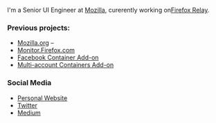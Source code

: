 I'm a Senior UI Engineer at [Mozilla](github.com/mozilla/), curerently working on[Firefox Relay](github.com/mozilla/fx-private-relay).

### Previous projects:
- [Mozilla.org](https://github.com/mozilla/bedrock/) – 
- [Monitor.Firefox.com](https://github.com/mozilla/blurts-server)
- [Facebook Container Add-on](https://github.com/mozilla/contain-facebook)
- [Multi-account Containers Add-on](https://github.com/mozilla/multi-account-containers)

### Social Media
<ul>
  <li><a href="https://maxxcrawford.com">Personal Website</a></li>
  <li><a href="https://twitter.com/woodenwarship">Twitter</a></li>
  <li><a href="https://medium.com/@woodenwarship">Medium</a></li>
</ul>
<!--
**maxxcrawford/maxxcrawford** is a ✨ _special_ ✨ repository because its `README.md` (this file) appears on your GitHub profile.

Here are some ideas to get you started:

- 🔭 I’m currently working on ...
- 🌱 I’m currently learning ...
- 👯 I’m looking to collaborate on ...
- 🤔 I’m looking for help with ...
- 💬 Ask me about ...
- 📫 How to reach me: ...
- 😄 Pronouns: ...
- ⚡ Fun fact: ...
-->
